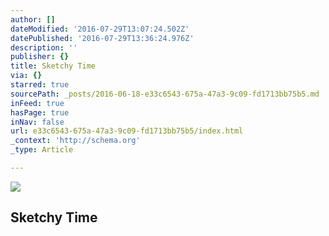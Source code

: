 ```yaml
---
author: []
dateModified: '2016-07-29T13:07:24.502Z'
datePublished: '2016-07-29T13:36:24.976Z'
description: ''
publisher: {}
title: Sketchy Time
via: {}
starred: true
sourcePath: _posts/2016-06-18-e33c6543-675a-47a3-9c09-fd1713bb75b5.md
inFeed: true
hasPage: true
inNav: false
url: e33c6543-675a-47a3-9c09-fd1713bb75b5/index.html
_context: 'http://schema.org'
_type: Article

---
```

![](https://the-grid-user-content.s3-us-west-2.amazonaws.com/32d8e9ce-9b24-4824-8638-5325efaedc21.jpg)

## Sketchy Time